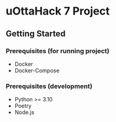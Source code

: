 # uOttaHack 7 Project

## Getting Started

### Prerequisites (for running project)

- Docker
- Docker-Compose

### Prerequisites (development)

- Python >= 3.10
- Poetry
- Node.js